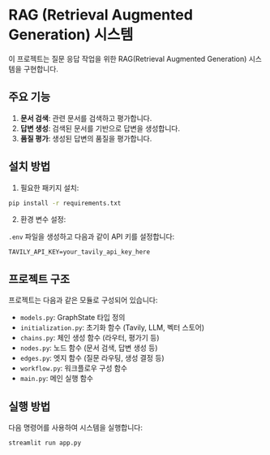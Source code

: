 # RAG (Retrieval Augmented Generation) 시스템

이 프로젝트는 질문 응답 작업을 위한 RAG(Retrieval Augmented Generation) 시스템을 구현합니다.

## 주요 기능

1. **문서 검색**: 관련 문서를 검색하고 평가합니다.
2. **답변 생성**: 검색된 문서를 기반으로 답변을 생성합니다.
3. **품질 평가**: 생성된 답변의 품질을 평가합니다.

## 설치 방법

1. 필요한 패키지 설치:

```bash
pip install -r requirements.txt
```

2. 환경 변수 설정:

`.env` 파일을 생성하고 다음과 같이 API 키를 설정합니다:

```
TAVILY_API_KEY=your_tavily_api_key_here
```

## 프로젝트 구조

프로젝트는 다음과 같은 모듈로 구성되어 있습니다:

- `models.py`: GraphState 타입 정의
- `initialization.py`: 초기화 함수 (Tavily, LLM, 벡터 스토어)
- `chains.py`: 체인 생성 함수 (라우터, 평가기 등)
- `nodes.py`: 노드 함수 (문서 검색, 답변 생성 등)
- `edges.py`: 엣지 함수 (질문 라우팅, 생성 결정 등)
- `workflow.py`: 워크플로우 구성 함수
- `main.py`: 메인 실행 함수

## 실행 방법

다음 명령어를 사용하여 시스템을 실행합니다:

```bash
streamlit run app.py 
```